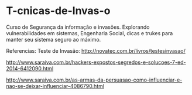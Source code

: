 # T-cnicas-de-Invas-o
Curso de Segurança da informação e invasões.
Explorando vulnerabilidades em sistemas, Engenharia Social, dicas e trukes para manter seu sistema seguro ao máximo.

Referencias:
Teste de Invasão: http://novatec.com.br/livros/testesinvasao/

http://www.saraiva.com.br/hackers-expostos-segredos-e-solucoes-7-ed-2014-6412090.html

http://www.saraiva.com.br/as-armas-da-persuasao-como-influenciar-e-nao-se-deixar-influenciar-4086790.html



